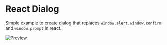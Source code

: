 # React Dialog

Simple example to create dialog that replaces `window.alert`, `window.confirm` and `window.prompt` in react.

![Preview](https://blog.kakaocdn.net/dn/t9d7P/btrGsnnWNuR/TAh2DkFEt0REGpiICwEIk0/img.gif)

